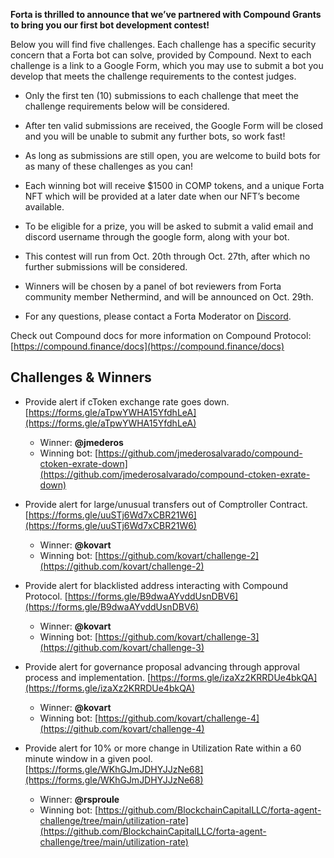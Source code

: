 **Forta is thrilled to announce that we’ve partnered with Compound Grants to bring you our first bot development contest!**

Below you will find five challenges. Each challenge has a specific security concern that a Forta bot can solve, provided by Compound. Next to each challenge is a link to a Google Form, which you may use to submit a bot you develop that meets the challenge requirements to the contest judges.

- Only the first ten (10) submissions to each challenge that meet the challenge requirements below will be considered.

- After ten valid submissions are received, the Google Form will be closed and you will be unable to submit any further bots, so work fast!

- As long as submissions are still open, you are welcome to build bots for as many of these challenges as you can!

- Each winning bot will receive $1500 in COMP tokens, and a unique Forta NFT which will be provided at a later date when our NFT’s become available.

- To be eligible for a prize, you will be asked to submit a valid email and discord username through the google form, along with your bot.

- This contest will run from Oct. 20th through Oct. 27th, after which no further submissions will be considered.

- Winners will be chosen by a panel of bot reviewers from Forta community member Nethermind, and will be announced on Oct. 29th.

- For any questions, please contact a Forta Moderator on [Discord](https://discord.com/invite/fortanetwork).

Check out Compound docs for more information on Compound Protocol: [https://compound.finance/docs](https://compound.finance/docs)

## Challenges & Winners

- Provide alert if cToken exchange rate goes down. [https://forms.gle/aTpwYWHA15YfdhLeA](https://forms.gle/aTpwYWHA15YfdhLeA)
    - Winner: **@jmederos**
    - Winning bot: [https://github.com/jmederosalvarado/compound-ctoken-exrate-down](https://github.com/jmederosalvarado/compound-ctoken-exrate-down)

- Provide alert for large/unusual transfers out of Comptroller Contract. [https://forms.gle/uuSTj6Wd7xCBR21W6](https://forms.gle/uuSTj6Wd7xCBR21W6)
    - Winner: **@kovart**
    - Winning bot: [https://github.com/kovart/challenge-2](https://github.com/kovart/challenge-2)

- Provide alert for blacklisted address interacting with Compound Protocol. [https://forms.gle/B9dwaAYvddUsnDBV6](https://forms.gle/B9dwaAYvddUsnDBV6)
    - Winner: **@kovart**
    - Winning bot: [https://github.com/kovart/challenge-3](https://github.com/kovart/challenge-3)

- Provide alert for governance proposal advancing through approval process and implementation. [https://forms.gle/izaXz2KRRDUe4bkQA](https://forms.gle/izaXz2KRRDUe4bkQA)
    - Winner: **@kovart**
    - Winning bot: [https://github.com/kovart/challenge-4](https://github.com/kovart/challenge-4)

- Provide alert for 10% or more change in Utilization Rate within a 60 minute window in a given pool. [https://forms.gle/WKhGJmJDHYJJzNe68](https://forms.gle/WKhGJmJDHYJJzNe68)
    - Winner: **@rsproule**
    - Winning bot: [https://github.com/BlockchainCapitalLLC/forta-agent-challenge/tree/main/utilization-rate](https://github.com/BlockchainCapitalLLC/forta-agent-challenge/tree/main/utilization-rate)

